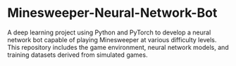 # Minesweeper-Neural-Network-Bot
A deep learning project using Python and PyTorch to develop a neural network bot capable of playing Minesweeper at various difficulty levels. This repository includes the game environment, neural network models, and training datasets derived from simulated games.
